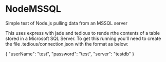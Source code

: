 # NodeMSSQL
Simple test of Node.js pulling data from an MSSQL server

This uses express with jade and tedious to rende rthe contents of a table stored in a Microsoft SQL Server. 
To get this running you'll need to create the file .tedious/connection.json with the format as below:

{
  "userName": "test",
  "password": "test",
  "server": "testdb"
}
